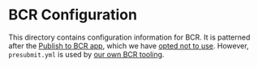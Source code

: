 # BCR Configuration

This directory contains configuration information for BCR. It is patterned after
the [Publish to BCR app](https://github.com/bazel-contrib/publish-to-bcr/tree/main/templates),
which we have [opted not to use](https://github.com/bazel-contrib/publish-to-bcr/issues/157).
However, `presubmit.yml` is used by [our own BCR tooling](../docs/releasing.md).
